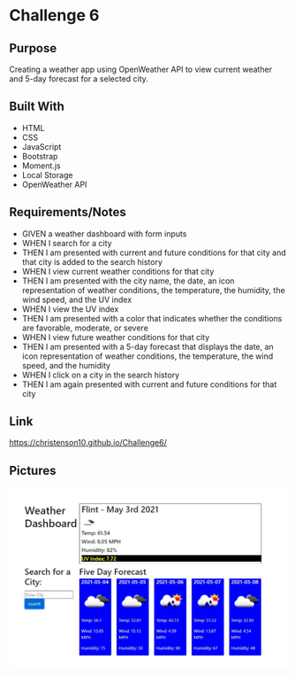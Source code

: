 # Challenge 6

## Purpose
Creating a weather app using OpenWeather API to view current weather and 5-day forecast for a selected city.

## Built With
* HTML
* CSS
* JavaScript
* Bootstrap
* Moment.js
* Local Storage
* OpenWeather API
## Requirements/Notes
* GIVEN a weather dashboard with form inputs
* WHEN I search for a city
* THEN I am presented with current and future conditions for that city and that city is added to the search history
* WHEN I view current weather conditions for that city
* THEN I am presented with the city name, the date, an icon representation of weather conditions, the temperature, the humidity, the wind speed, and the UV index
* WHEN I view the UV index
* THEN I am presented with a color that indicates whether the conditions are favorable, moderate, or severe
* WHEN I view future weather conditions for that city
* THEN I am presented with a 5-day forecast that displays the date, an icon representation of weather conditions, the temperature, the wind speed, and the humidity
* WHEN I click on a city in the search history
* THEN I am again presented with current and future conditions for that city

## Link
https://christenson10.github.io/Challenge6/

## Pictures

![Screenshot1](Challenge6Screenshot.jpg)